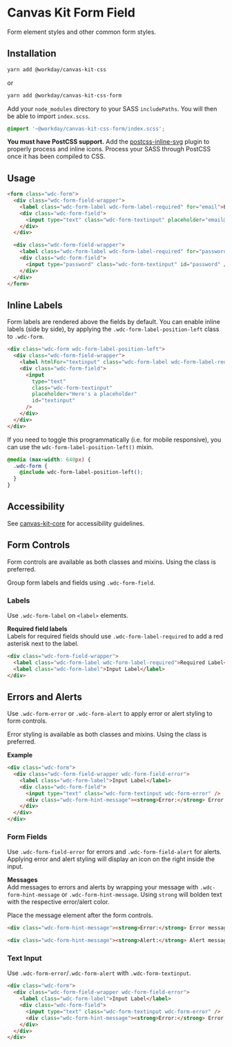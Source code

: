 # Canvas Kit Form Field

Form element styles and other common form styles.

## Installation

```sh
yarn add @workday/canvas-kit-css
```

or

```sh
yarn add @workday/canvas-kit-css-form
```

Add your `node_modules` directory to your SASS `includePaths`. You will then be able to import
`index.scss`.

```scss
@import '~@workday/canvas-kit-css-form/index.scss';
```

**You must have PostCSS support.** Add the
[postcss-inline-svg](https://github.com/TrySound/postcss-inline-svg) plugin to properly process and
inline icons. Process your SASS through PostCSS once it has been compiled to CSS.

## Usage

```html
<form class="wdc-form">
  <div class="wdc-form-field-wrapper">
    <label class="wdc-form-label wdc-form-label-required" for="email">Email</label>
    <div class="wdc-form-field">
      <input type="text" class="wdc-form-textinput" placeholder="email@address.com" id="email" />
    </div>
  </div>

  <div class="wdc-form-field-wrapper">
    <label class="wdc-form-label wdc-form-label-required" for="password">Password</label>
    <div class="wdc-form-field">
      <input type="password" class="wdc-form-textinput" id="password" />
    </div>
  </div>
</form>
```

## Inline Labels

Form labels are rendered above the fields by default. You can enable inline labels (side by side),
by applying the `.wdc-form-label-position-left` class to `.wdc-form`.

```html
<div class="wdc-form wdc-form-label-position-left">
  <div class="wdc-form-field-wrapper">
    <label htmlFor="textinput" class="wdc-form-label wdc-form-label-required">Input Label</label>
    <div class="wdc-form-field">
      <input
        type="text"
        class="wdc-form-textinput"
        placeholder="Here's a placeholder"
        id="textinput"
      />
    </div>
  </div>
</div>
```

If you need to toggle this programmatically (i.e. for mobile responsive), you can use the
`wdc-form-label-position-left()` mixin.

```css
@media (max-width: 640px) {
  .wdc-form {
    @include wdc-form-label-position-left();
  }
}
```

## Accessibility

See [canvas-kit-core](../../core/css#accessibility) for accessibility guidelines.

## Form Controls

Form controls are available as both classes and mixins. Using the class is preferred.

Group form labels and fields using `.wdc-form-field`.

### Labels

Use `.wdc-form-label` on `<label>` elements.

**Required field labels**  
Labels for required fields should use `.wdc-form-label-required` to add a red asterisk next to the
label.

```html
<div class="wdc-form-field-wrapper">
  <label class="wdc-form-label wdc-form-label-required">Required Label</label>
  <label class="wdc-form-label">Input Label</label>
</div>
```

## Errors and Alerts

Use `.wdc-form-error` or `.wdc-form-alert` to apply error or alert styling to form controls.

Error styling is available as both classes and mixins. Using the class is preferred.

**Example**

```html
<div class="wdc-form">
  <div class="wdc-form-field-wrapper wdc-form-field-error">
    <label class="wdc-form-label">Input Label</label>
    <div class="wdc-form-field">
      <input type="text" class="wdc-form-textinput wdc-form-error" />
      <div class="wdc-form-hint-message"><strong>Error:</strong> Error message</div>
    </div>
  </div>
</div>
```

### Form Fields

Use `.wdc-form-field-error` for errors and `.wdc-form-field-alert` for alerts. Applying error and
alert styling will display an icon on the right inside the input.

**Messages**  
Add messages to errors and alerts by wrapping your message with `.wdc-form-hint-message` or
`.wdc-form-hint-message`. Using `strong` will bolden text with the respective error/alert color.

Place the message element after the form controls.

```html
<div class="wdc-form-hint-message"><strong>Error:</strong> Error message</div>

<div class="wdc-form-hint-message"><strong>Alert:</strong> Alert message</div>
```

### Text Input

Use `.wdc-form-error`/`.wdc-form-alert` with `.wdc-form-textinput`.

```html
<div class="wdc-form">
  <div class="wdc-form-field-wrapper wdc-form-field-error">
    <label class="wdc-form-label">Input Label</label>
    <div class="wdc-form-field">
      <input type="text" class="wdc-form-textinput wdc-form-error" />
      <div class="wdc-form-hint-message"><strong>Error:</strong> Error message</div>
    </div>
  </div>
</div>
```
